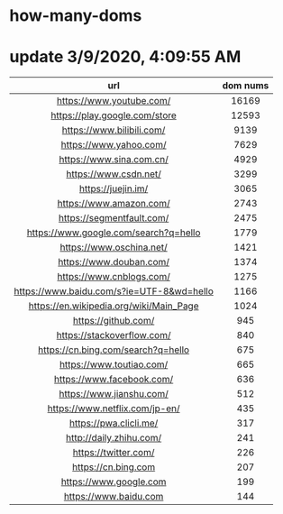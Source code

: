 # how-many-doms

# update 3/9/2020, 4:09:55 AM

url | dom nums
:-: | :-:
https://www.youtube.com/ | 16169
https://play.google.com/store | 12593
https://www.bilibili.com/ | 9139
https://www.yahoo.com/ | 7629
https://www.sina.com.cn/ | 4929
https://www.csdn.net/ | 3299
https://juejin.im/ | 3065
https://www.amazon.com/ | 2743
https://segmentfault.com/ | 2475
https://www.google.com/search?q=hello | 1779
https://www.oschina.net/ | 1421
https://www.douban.com/ | 1374
https://www.cnblogs.com/ | 1275
https://www.baidu.com/s?ie=UTF-8&wd=hello | 1166
https://en.wikipedia.org/wiki/Main_Page | 1024
https://github.com/ | 945
https://stackoverflow.com/ | 840
https://cn.bing.com/search?q=hello | 675
https://www.toutiao.com/ | 665
https://www.facebook.com/ | 636
https://www.jianshu.com/ | 512
https://www.netflix.com/jp-en/ | 435
https://pwa.clicli.me/ | 317
http://daily.zhihu.com/ | 241
https://twitter.com/ | 226
https://cn.bing.com | 207
https://www.google.com | 199
https://www.baidu.com | 144

